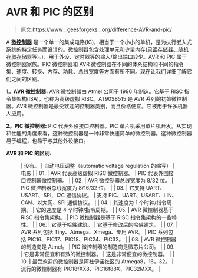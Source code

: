 # AVR 和 PIC 的区别

> 原文:[https://www . geesforgeks . org/difference-AVR-and-pic/](https://www.geeksforgeeks.org/difference-between-avr-and-pic/)

A [**微控制器**](https://practice.geeksforgeeks.org/problems/what-is-a-micro-controller) 是一个单一的集成电路(IC)，相当于一个小小的单机，是为执行嵌入式系统的特定任务而设计的。微控制器包含处理单元和少量内存([只读存储器、随机存取存储器](https://www.geeksforgeeks.org/random-access-memory-ram-and-read-only-memory-rom/)等)。)，用于外设、定时器等的输入/输出端口较少。AVR 和 PIC 属于微控制器家族。PIC 微控制器和 AVR 微控制器在不同的体系结构和不同的指令集、速度、转换、内存、功耗、总线宽度等方面有所不同。现在让我们详细了解它们之间的区别。

**1。AVR 微控制器:**
AVR 微控制器由 Atmel 公司于 1996 年制造。它基于 RISC 指令集架构(ISA)，也称为高级虚拟 RISC。AT90S8515 是 AVR 系列的初始微控制器。AVR 微控制器是最受欢迎的控制器类别，而且价格便宜。它被用于许多机器人应用。

**2。PIC 微控制器:**
PIC 代表外设接口控制器。PIC 单片机采用单片机开发。从实现和性能的角度来看，这种微控制器是一种非常快速简单的微控制器。这种微控制器易于编程，也易于与其他外设接口。

**AVR 和 PIC 的区别:**

<figure class="table">

| 没有。 | 自动电压调整（automatic voltage regulation 的缩写） | 电影 |
| 01. | AVR 代表高级虚拟 RISC 微控制器。 | PIC 代表外围接口控制器微控制器。 |
| 02. | AVR 微控制器总线宽度为 8/32 位。 | PIC 微控制器总线宽度为 8/16/32 位。 |
| 03. | 它支持 UART、USART、SPI、I2C 通信协议。 | 支持 PIC、UART、USART、LIN、CAN、以太网、SPI 通信协议。 |
| 04. | 其速度为 1 个时钟/指令周期。 | 它的速度是 4 个时钟/指令周期。 |
| 05. | AVR 微控制器基于 RISC 指令集架构。 | PIC 微控制器是基于 RISC 指令集架构的一些特性。 |
| 06. | 它基于哈佛建筑。 | 它基于修改后的哈佛建筑。 |
| 07. | AVR 系列包括 Tiny、Atmega、Xmega、专用 AVR。 | PIC 系列包括 PIC16、PIC17、PIC18、PIC24、PIC32。 |
| 08. | AVR 微控制器的制造商是 Atmel。 | PIC 微控制器的制造商是微芯片公司。 |
| 09. | 它是非常便宜和有效的微控制器。 | 这是非常便宜的微控制器。 |
| 10. | 最受欢迎的微控制器是阿杜伊诺社区的 Atmega8，16，32。 | 流行的微控制器有 PIC18fXX8、PIC16f88X、PIC32MXX。 |

</figure>